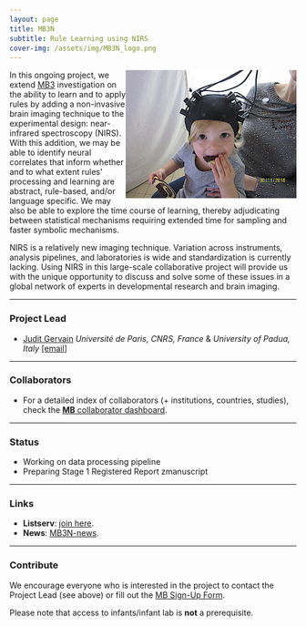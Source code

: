 ```yaml
---
layout: page
title: MB3N
subtitle: Rule Learning using NIRS
cover-img: /assets/img/MB3N_logo.png
---
```


<!--
To-do:
- Add Collaborators to map
-->

<img style="float: right;" src="/assets/img/nirs_1_300px.jpeg">In this ongoing project, we extend [MB3]({{site.baseurl}}/MB3/) investigation on the ability to learn and to apply rules by adding a non-invasive brain imaging technique to the experimental design: near-infrared spectroscopy (NIRS). With this addition, we may be able to identify neural correlates that inform whether and to what extent rules' processing and learning are abstract, rule-based, and/or language specific. We may also be able to explore the time course of learning, thereby adjudicating between statistical mechanisms requiring extended time for sampling and faster symbolic mechanisms.

NIRS is a relatively new imaging technique. Variation across instruments, analysis pipelines, and laboratories is wide and standardization is currently lacking. Using NIRS in this large-scale collaborative project will provide us with the unique opportunity to discuss and solve some of these issues in a global network of experts in developmental research and brain imaging.


***
### Project Lead
* [Judit Gervain](https://sites.google.com/site/juditgervain/) *Université de Paris, CNRS, France* & *University of Padua, Italy* [[email]](mailto:judit.gervain@parisdescartes.fr) 

***
### Collaborators
* For a detailed index of collaborators (+ institutions, countries, studies), check the [**MB** collaborator dashboard](https://manybabies.shinyapps.io/shiny_mb_map/).

***
### Status
* Working on data processing pipeline
* Preparing Stage 1 Registered Report zmanuscript

***
### Links
<!-- * **Materials, Protocols, and Documentation**: [MB1B-OSF](https://osf.io/zauhq/).
* **Data and code**: [MB1B-GitHub](https://github.com/manybabies/mb1b-analysis-public). -->
* **Listserv**: [join here](https://groups.google.com/g/mb3nirs).
* **News**: [MB3N-news]({{site.baseurl}}/tags/#MB3N).

***
### Contribute
We encourage everyone who is interested in the project to contact the Project Lead (see above) or fill out the [MB Sign-Up Form]({{site.baseurl}}/get_involved/).

Please note that access to infants/infant lab is **not** a prerequisite.

<!-- ### Publications -->

